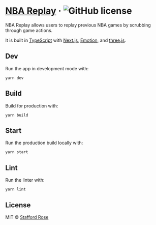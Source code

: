 # [NBA Replay](https://connectsquares.staffordrose.com) &middot; ![GitHub license](https://img.shields.io/badge/license-MIT-blue.svg)

NBA Replay allows users to replay previous NBA games by scrubbing through game actions.

It is built in [TypeScript](https://www.typescriptlang.org/) with [Next.js](https://nextjs.org/), [Emotion](https://emotion.sh/docs/introduction), and [three.js](https://threejs.org/).

## Dev

Run the app in development mode with:

```
yarn dev
```

## Build

Build for production with:

```
yarn build
```

## Start

Run the production build locally with:

```
yarn start
```

## Lint

Run the linter with:

```
yarn lint
```

## License

MIT © [Stafford Rose](https://github.com/staffordrose)
